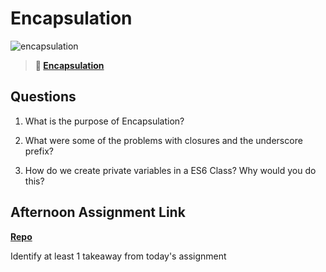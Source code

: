 # Encapsulation

![encapsulation](https://bcw.blob.core.windows.net/public/img/journals/5838157482080222)

> **📖 [Encapsulation](https://codeworksacademy.com/fs-student-guide/resources/wk3/02-Encapsulation)**

## Questions

1. What is the purpose of Encapsulation?

2. What were some of the problems with closures and the underscore prefix?

3. How do we create private variables in a ES6 Class? Why would you do this?

## Afternoon Assignment Link

**[Repo](https://github.com/Ethan-Johnson17/<ASSIGNMENT_REPO>)**

Identify at least 1 takeaway from today's assignment
